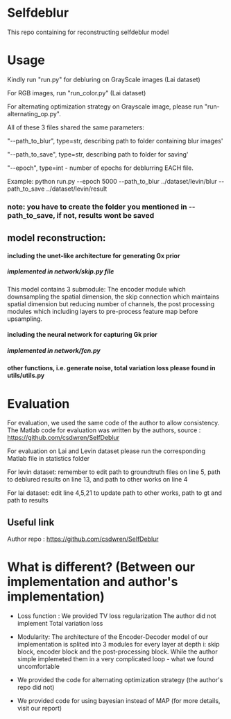 # Selfdeblur
This repo containing for reconstructing selfdeblur model


# Usage
Kindly run "run.py" for debluring on GrayScale images (Lai dataset)


For RGB images, run "run_color.py" (Lai dataset)


For alternating optimization strategy on Grayscale image, please run "run-alternating_op.py".


All of these 3 files shared the same parameters:

"--path_to_blur", type=str, describing path to folder containing blur images'

"--path_to_save", type=str, describing path to folder for saving'

"--epoch", type=int - number of epochs for deblurring EACH file.

Example: python run.py --epoch 5000 --path_to_blur ../dataset/levin/blur --path_to_save ../dataset/levin/result

### note: you have to create the folder you mentioned in --path_to_save, if not, results wont be saved 


## model reconstruction:


#### including the unet-like architecture for generating Gx prior 
##### implemented in network/skip.py file
This model contains 3 submodule: The encoder module which downsampling the spatial dimension, the skip connection which maintains spatial dimension but reducing number of channels, the post processing modules which including layers to pre-process feature map before upsampling.

#### including the neural network for capturing Gk prior
##### implemented in network/fcn.py

#### other functions, i.e. generate noise, total variation loss please found in utils/utils.py

# Evaluation

For evaluation, we used the same code of the author to allow consistency. The Matlab code for evaluation was written by the authors, source : https://github.com/csdwren/SelfDeblur

For evaluation on Lai and Levin dataset please run the corresponding Matlab file in statistics folder 


For levin dataset: remember to edit path to groundtruth files on line 5, path to deblured results on line 13, and path to other works on line 4

For lai dataset: edit line 4,5,21 to update path to other works, path to gt and path to results

## Useful link


Author repo : https://github.com/csdwren/SelfDeblur


# What is different? (Between our implementation and author's implementation)

- Loss function : We provided TV loss regularization The author did not implement Total variation loss

- Modularity: The architecture of the Encoder-Decoder model of our implementation is splited into 3 modules for every layer at depth i: skip block, encoder block and the post-processing block. While the author simple implemeted them in a very complicated loop - what we found uncomfortable

- We provided the code for alternating optimization strategy (the author's repo did not)

- We provided code for using bayesian instead of MAP (for more details, visit our report)